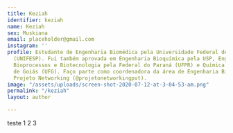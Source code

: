 ```yaml
---
title: Keziah
identifier: keziah
name: Keziah
sex: Muskiana
email: placeholder@gmail.com
instagram: ''
profile: Estudante de Engenharia Biomédica pela Universidade Federal de São Paulo
  (UNIFESP). Fui também aprovada em Engenharia Bioquímica pela USP, Engenharia de
  Bioprocessos e Biotecnologia pela Federal do Paraná (UFPR) e Química na Federal
  de Goiás (UFG). Faço parte como coordenadora da área de Engenharia Biomédica do
  Projeto Networking (@projetonetworkingpvt).
image: "/assets/uploads/screen-shot-2020-07-12-at-3-04-53-am.png"
permalink: "/keziah"
layout: author

---
```

teste 1 2 3